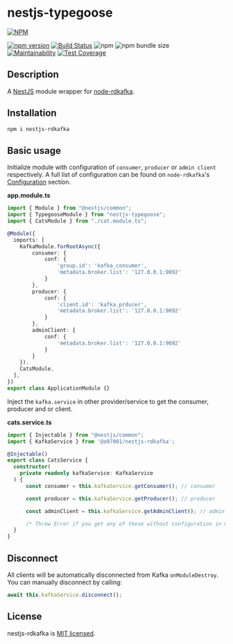 
# nestjs-typegoose

[![NPM](https://nodei.co/npm/nestjs-rdkafka.png)](https://www.npmjs.com/package/nestjs-rdkafka)

[![npm version](https://badge.fury.io/js/nestjs-rdkafka.svg)](https://badge.fury.io/js/nestjs-rdkafka)
[![Build Status](https://travis-ci.org/a97001/nestjs-rdkafka.svg?branch=main)](https://travis-ci.org/a97001/nestjs-rdkafka)
![npm](https://img.shields.io/npm/dm/nestjs-rdkafka)
![npm bundle size](https://img.shields.io/bundlephobia/min/nestjs-rdkafka)  
[![Maintainability](https://api.codeclimate.com/v1/badges/5926630ff4ad1a8bd0bd/maintainability)](https://codeclimate.com/github/a97001/nestjs-rdkafka/maintainability)
[![Test Coverage](https://api.codeclimate.com/v1/badges/5926630ff4ad1a8bd0bd/test_coverage)](https://codeclimate.com/github/a97001/nestjs-rdkafka/test_coverage)

## Description

A [NestJS](https://nestjs.com/) module wrapper for [node-rdkafka](https://github.com/Blizzard/node-rdkafka).

## Installation

```bash
npm i nestjs-rdkafka
```

## Basic usage

Initialize module with configuration of `consumer`, `producer` or `admin client` respectively. A full list of configuration can be found on `node-rdkafka`'s [Configuration](https://github.com/Blizzard/node-rdkafka#configuration) section.

**app.module.ts**
```typescript
import { Module } from "@nestjs/common";
import { TypegooseModule } from "nestjs-typegoose";
import { CatsModule } from "./cat.module.ts";

@Module({
  imports: [
    KafkaModule.forRootAsync({
        consumer: {
            conf: {
                'group.id': 'kafka_consumer',
                'metadata.broker.list': '127.0.0.1:9092'
            }
        },
        producer: {
            conf: {
                'client.id': 'kafka_prducer',
                'metadata.broker.list': '127.0.0.1:9092'
            }
        },
        adminClient: {
            conf: {
                'metadata.broker.list': '127.0.0.1:9092'
            }
        }
    }),
    CatsModule,
  ],
})
export class ApplicationModule {}
```

Inject the `kafka.service` in other provider/service to get the consumer, producer and or client.

**cats.service.ts**

```typescript
import { Injectable } from "@nestjs/common";
import { KafkaService } from '@a97001/nestjs-rdkafka';

@Injectable()
export class CatsService {
  constructor(
    private readonly kafkaService: KafkaService
  ) {
      const consumer = this.kafkaService.getConsumer(); // consumer

      const producer = this.kafkaService.getProducer(); // producer

      const adminClient = this.kafkaService.getAdminClient(); // admin client

      /* Throw Error if you get any of these without configuration in module initialization */
  }
}
```

## Disconnect
All clients will be automatically disconnected from Kafka `onModuleDestroy`. You can manually disconnect by calling:
```typescript
await this.kafkaService.disconnect();
```

## License

nestjs-rdkafka is [MIT licensed](LICENSE).